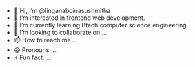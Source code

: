 - 👋 Hi, I’m @linganaboinasushmitha
- 👀 I’m interested in frontend web development.
- 🌱 I’m currently learning Btech computer science engineering.
- 💞️ I’m looking to collaborate on ...
- 📫 How to reach me ...
- 😄 Pronouns: ...
- ⚡ Fun fact: ...

<!---
linganaboinasushmitha/linganaboinasushmitha is a ✨ special ✨ repository because its `README.md` (this file) appears on your GitHub profile.
You can click the Preview link to take a look at your changes.
--->
